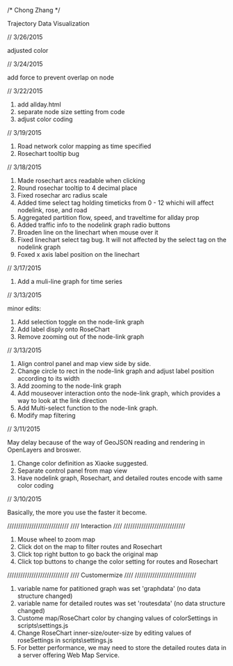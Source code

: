 /*
Chong Zhang
*/

Trajectory Data Visualization

// 3/26/2015

adjusted color

// 3/24/2015

add force to prevent overlap on node

// 3/22/2015

1. add allday.html
2. separate node size setting from code
3. adjust color coding


// 3/19/2015

1. Road network color mapping as time specified
2. Rosechart tooltip bug


// 3/18/2015

1. Made rosechart arcs readable when clicking
2. Round rosechar tooltip to 4 decimal place
3. Fixed rosechar arc radius scale
4. Added time select tag holding timeticks from 0 - 12 whichi will affect nodelink, rose, and road
5. Aggregated partition flow, speed, and traveltime for allday prop
6. Added traffic info to the nodelink graph radio buttons
7. Broaden line on the linechart when mouse over it
8. Fixed linechart select tag bug. It will not affected by the select tag on the nodelink graph
9. Foxed x axis label position on the linechart

// 3/17/2015

1. Add a muli-line graph for time series


// 3/13/2015

minor edits:
1. Add selection toggle on the node-link graph
2. Add label disply onto RoseChart
3. Remove zooming out of the node-link graph


// 3/13/2015

1. Align control panel and map view side by side.
2. Change circle to rect in the node-link graph and adjust label position according to its width
3. Add zooming to the node-link graph
4. Add mouseover interaction onto the node-link graph, which provides a way to look at the link direction
5. Add Multi-select function to the node-link graph.
6. Modify map filtering

// 3/11/2015

May delay because of the way of GeoJSON reading and rendering in OpenLayers and broswer.

1. Change color definition as Xiaoke suggested.
2. Separate control panel from map view
3. Have nodelink graph, Rosechart, and detailed routes encode with same color coding 


// 3/10/2015

Basically, the more you use the faster it become.

////////////////////////////
////    Interaction     ////
////////////////////////////

1. Mouse wheel to zoom map
3. Click dot on the map to filter routes and Rosechart
4. Click top right button to go back the original map 
5. Click top buttons to change the color setting for routes and Rosechart
 

////////////////////////////
////    Customermize    ////
////////////////////////////

1. variable name for patitioned graph was set 'graphdata' (no data structure changed)
2. variable name for detailed routes was set 'routesdata' (no data structure changed)
3. Custome map/RoseChart color by changing values of colorSettings in scripts\settings.js
4. Change RoseChart inner-size/outer-size by editing values of roseSettings in scripts\settings.js
5. For better performance, we may need to store the detailed routes data in a server offering Web Map Service.